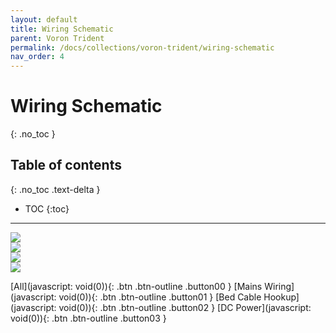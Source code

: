 ```yaml
---
layout: default
title: Wiring Schematic
parent: Voron Trident
permalink: /docs/collections/voron-trident/wiring-schematic
nav_order: 4
---
```


# Wiring Schematic
{: .no_toc }

## Table of contents
{: .no_toc .text-delta }

- TOC
{:toc}

---

<main>
	<section id="wiring">
		<div id="image-00">
			<img src="../../../../assets/images/wiring-00-hardware.png" id="00-hardware" />
		</div>
		<div id="image-01" style="display:float;">
			<img src="../../../../assets/images/wiring-01-mains.png" id="01-mains" />
		</div>
		<div id="image-02" style="display:float;">
			<img src="../../../../assets/images/wiring-02-bed.png" id="02-bed" />
		</div>
		<div id="image-03" style="display:float;">
			<img src="../../../../assets/images/wiring-03-dc.png" id="03-dc" />
		</div>
		</section>
</main>

[All](javascript: void(0)){: .btn .btn-outline .button00 }
[Mains Wiring](javascript: void(0)){: .btn .btn-outline .button01 }
[Bed Cable Hookup](javascript: void(0)){: .btn .btn-outline .button02 }
[DC Power](javascript: void(0)){: .btn .btn-outline .button03 }

<script>
document.addEventListener('DOMContentLoaded', function (event) {
	var wiring = document.getElementById('wiring');
	var image_00 = document.getElementById('image-00');
	var image_01 = document.getElementById('image-01');
	var image_02 = document.getElementById('image-02');
	var image_03 = document.getElementById('image-03');

	var button00 = document.querySelector('.button00');
	var button01 = document.querySelector('.button01');
	var button02 = document.querySelector('.button02');
	var button03 = document.querySelector('.button03');

	gsap.set(wiring, {height: image_00.offsetHeight});

	button00.addEventListener('click', toggleOpacity);
	button01.addEventListener('click', toggleOpacity);
	button02.addEventListener('click', toggleOpacity);
	button03.addEventListener('click', toggleOpacity);

	function onResize () {
		gsap.set(wiring, {height: image_00.offsetHeight});
		gsap.set(image_01, {y: 0-image_00.offsetHeight});
		gsap.set(image_02, {y: 0-image_00.offsetHeight*2});
		gsap.set(image_03, {y: 0-image_00.offsetHeight*3});
	}

	function toggleOpacity () {
		var target = this;
		<!--console.log(target.className);-->

		switch (target.className) {
			case "btn btn-outline button00":
				gsap.to(image_01, {duration: .2, delay: .3, opacity: 1});
				gsap.to(image_02, {duration: .2, delay: .3, opacity: 1});
				gsap.to(image_03, {duration: .2, delay: .3, opacity: 1});
				break;
			case "btn btn-outline button01":
				gsap.to(image_01, {duration: .2, delay: .3, opacity: 1});
				gsap.to(image_02, {duration: .2, opacity: .2});
				gsap.to(image_03, {duration: .2, opacity: .2});
				break;
			case "btn btn-outline button02":
				gsap.to(image_01, {duration: .2, opacity: .2});
				gsap.to(image_02, {duration: .2, delay: .3, opacity: 1});
				gsap.to(image_03, {duration: .2, opacity: .2});
				break;
			case "btn btn-outline button03":
				gsap.to(image_01, {duration: .2, opacity: .2});
				gsap.to(image_02, {duration: .2, opacity: .2});
				gsap.to(image_03, {duration: .2, delay: .3, opacity: 1});
				break;
		}
	}

	window.addEventListener('resize', onResize);
	window.addEventListener('load', onResize);
})
</script>